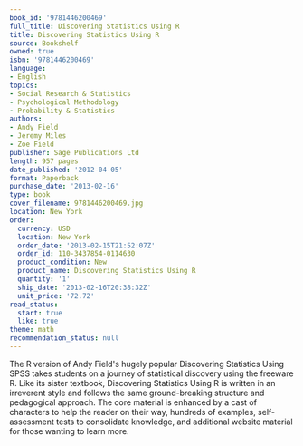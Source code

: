 ```yaml
---
book_id: '9781446200469'
full_title: Discovering Statistics Using R
title: Discovering Statistics Using R
source: Bookshelf
owned: true
isbn: '9781446200469'
language:
- English
topics:
- Social Research & Statistics
- Psychological Methodology
- Probability & Statistics
authors:
- Andy Field
- Jeremy Miles
- Zoe Field
publisher: Sage Publications Ltd
length: 957 pages
date_published: '2012-04-05'
format: Paperback
purchase_date: '2013-02-16'
type: book
cover_filename: 9781446200469.jpg
location: New York
order:
  currency: USD
  location: New York
  order_date: '2013-02-15T21:52:07Z'
  order_id: 110-3437854-0114630
  product_condition: New
  product_name: Discovering Statistics Using R
  quantity: '1'
  ship_date: '2013-02-16T20:38:32Z'
  unit_price: '72.72'
read_status:
  start: true
  like: true
theme: math
recommendation_status: null
---
```

The R version of Andy Field's hugely popular Discovering Statistics Using SPSS takes students on a journey of statistical discovery using the freeware R. Like its sister textbook, Discovering Statistics Using R is written in an irreverent style and follows the same ground-breaking structure and pedagogical approach. The core material is enhanced by a cast of characters to help the reader on their way, hundreds of examples, self-assessment tests to consolidate knowledge, and additional website material for those wanting to learn more.

